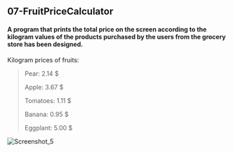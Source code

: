## 07-FruitPriceCalculator


#### A program that prints the total price on the screen according to the kilogram values of the products purchased by the users from the grocery store has been designed.

Kilogram prices of fruits: 

>  Pear:     2.14 $
>  
>  Apple:    3.67 $
>  
>  Tomatoes: 1.11 $
>  
>  Banana:   0.95 $
>  
>  Eggplant: 5.00 $
>


![Screenshot_5](https://user-images.githubusercontent.com/57245919/129779973-aefe35ce-fdb8-4e18-8718-308216bb3ff1.png)
